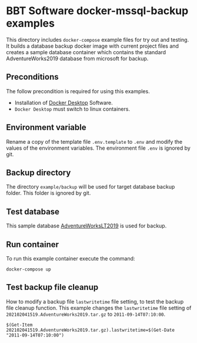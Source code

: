 # BBT Software docker-mssql-backup examples

This directory includes `docker-compose` example files for try out and testing.
It builds a database backup docker image with current project files and creates a sample database container
which contains the standard AdventureWorks2019 database from microsoft for backup.

## Preconditions

The follow precondition is required for using this examples.

* Installation of [Docker Desktop](https://www.docker.com/products/docker-desktop) Software.
* `Docker Desktop` must switch to linux containers.

## Environment variable

Rename a copy of the template file `.env.template` to `.env` and modify the values of the environment variables.
The environment file `.env` is ignored by git.

## Backup directory

The directory `example/backup` will be used for target database backup folder.
This folder is ignored by git.

## Test database

This sample database [AdventureWorksLT2019](https://github.com/Microsoft/sql-server-samples/releases/download/adventureworks/AdventureWorksLT2019.bak)
is used for backup.

## Run container

To run this example container execute the command:

`docker-compose up`

## Test backup file cleanup

How to modify a backup file `lastwritetime` file setting, to test the backup file cleanup function.
This example changes the `lastwritetime` file setting of `202102041519.AdventureWorks2019.tar.gz` to `2011-09-14T07:10:00`.

`$(Get-Item 202102041519.AdventureWorks2019.tar.gz).lastwritetime=$(Get-Date "2011-09-14T07:10:00")`
